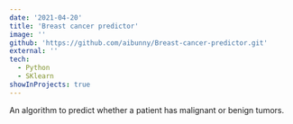 ```yaml
---
date: '2021-04-20'
title: 'Breast cancer predictor'
image: ''
github: 'https://github.com/aibunny/Breast-cancer-predictor.git'
external: ''
tech:
  - Python
  - SKlearn
showInProjects: true
---
```


An algorithm to predict whether a patient has malignant or benign tumors.
